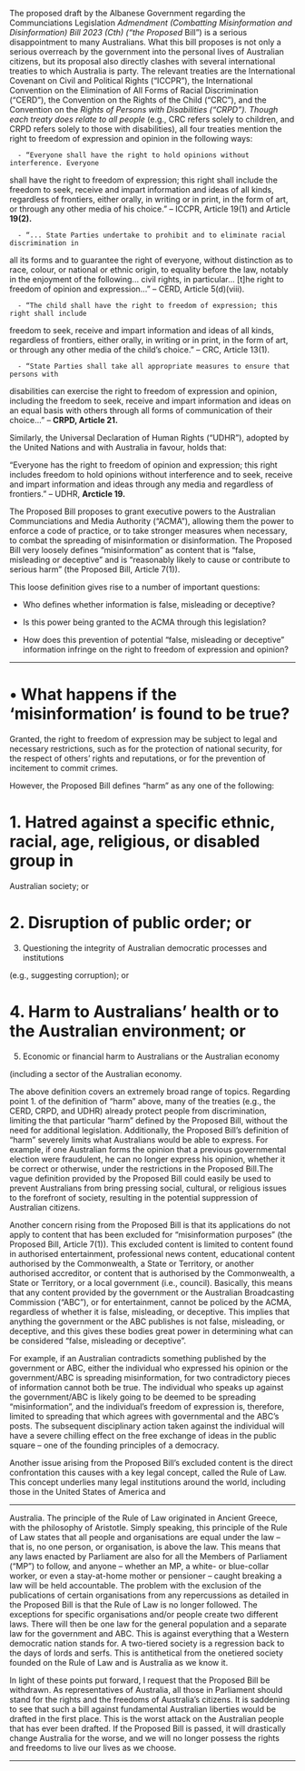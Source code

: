 The proposed draft by the Albanese Government regarding the Communciations Legislation
_Admendment (Combatting Misinformation and Disinformation) Bill 2023 (Cth) (“the Proposed_
Bill”) is a serious disappointment to many Australians. What this bill proposes is not only a
serious overreach by the government into the personal lives of Australian citizens, but its
proposal also directly clashes with several international treaties to which Australia is party.
The relevant treaties are the International Covenant on Civil and Political Rights (“ICCPR”),
the International Convention on the Elimination of All Forms of Racial Discrimination
(“CERD”), the Convention on the Rights of the Child (“CRC”), and the Convention on the
_Rights of Persons with Disabilities (“CRPD”). Though each treaty does relate to all people_
(e.g., CRC refers solely to children, and CRPD refers solely to those with disabilities), all four
treaties mention the right to freedom of expression and opinion in the following ways:

      - “Everyone shall have the right to hold opinions without interference. Everyone
shall have the right to freedom of expression; this right shall include the
freedom to seek, receive and impart information and ideas of all kinds,
regardless of frontiers, either orally, in writing or in print, in the form of art, or
through any other media of his choice.” – ICCPR, Article 19(1) and Article
**19(2).**

      - “... State Parties undertake to prohibit and to eliminate racial discrimination in
all its forms and to guarantee the right of everyone, without distinction as to
race, colour, or national or ethnic origin, to equality before the law, notably in
the enjoyment of the following... civil rights, in particular... [t]he right to
freedom of opinion and expression...” – CERD, Article 5(d)(viii).

      - “The child shall have the right to freedom of expression; this right shall include
freedom to seek, receive and impart information and ideas of all kinds,
regardless of frontiers, either orally, in writing or in print, in the form of art, or
through any other media of the child’s choice.” – CRC, Article 13(1).

      - “State Parties shall take all appropriate measures to ensure that persons with
disabilities can exercise the right to freedom of expression and opinion,
including the freedom to seek, receive and impart information and ideas on an
equal basis with others through all forms of communication of their choice...” –
**CRPD, Article 21.**

Similarly, the Universal Declaration of Human Rights (“UDHR”), adopted by the United
Nations and with Australia in favour, holds that:

“Everyone has the right to freedom of opinion and expression; this right includes
freedom to hold opinions without interference and to seek, receive and impart
information and ideas through any media and regardless of frontiers.” – UDHR,
**Arcticle 19.**

The Proposed Bill proposes to grant executive powers to the Australian Communciations
and Media Authority (“ACMA”), allowing them the power to enforce a code of practice, or to
take stronger measures when necessary, to combat the spreading of misinformation or
disinformation. The Proposed Bill very loosely defines “misinformation” as content that is
“false, misleading or deceptive” and is “reasonably likely to cause or contribute to serious
harm” (the Proposed Bill, Article 7(1)).

This loose definition gives rise to a number of important questions:

  - Who defines whether information is false, misleading or deceptive?

  - Is this power being granted to the ACMA through this legislation?

  - How does this prevention of potential “false, misleading or deceptive” information
infringe on the right to freedom of expression and opinion?


-----

# • What happens if the ‘misinformation’ is found to be true?

Granted, the right to freedom of expression may be subject to legal and
necessary restrictions, such as for the protection of national security, for the respect of
others’ rights and reputations, or for the prevention of incitement to commit crimes.

However, the Proposed Bill defines “harm” as any one of the following:

# 1. Hatred against a specific ethnic, racial, age, religious, or disabled group in

Australian society; or

# 2. Disruption of public order; or

 3. Questioning the integrity of Australian democratic processes and institutions

(e.g., suggesting corruption); or

# 4. Harm to Australians’ health or to the Australian environment; or

 5. Economic or financial harm to Australians or the Australian economy

(including a sector of the Australian economy.

The above definition covers an extremely broad range of topics. Regarding point 1. of the
definition of “harm” above, many of the treaties (e.g., the CERD, CRPD, and UDHR) already
protect people from discrimination, limiting the that particular “harm” defined by the Proposed
Bill, without the need for additional legislation. Additionally, the Proposed Bill’s definition of
“harm” severely limits what Australians would be able to express. For example, if one
Australian forms the opinion that a previous governmental election were fraudulent, he can
no longer express his opinion, whether it be correct or otherwise, under the restrictions in the
Proposed Bill.The vague definition provided by the Proposed Bill could easily be used to
prevent Australians from bring pressing social, cultural, or religious issues to the forefront of
society, resulting in the potential suppression of Australian citizens.

Another concern rising from the Proposed Bill is that its applications do not apply to content
that has been excluded for “misinformation purposes” (the Proposed Bill, Article 7(1)). This
excluded content is limited to content found in authorised entertainment, professional news
content, educational content authorised by the Commonwealth, a State or Territory, or
another authorised accreditor, or content that is authorised by the Commonwealth, a State or
Territory, or a local government (i.e., council). Basically, this means that any content
provided by the government or the Australian Broadcasting Commission (“ABC”), or for
entertainment, cannot be policed by the ACMA, regardless of whether it is false, misleading,
or deceptive. This implies that anything the government or the ABC publishes is not false,
misleading, or deceptive, and this gives these bodies great power in determining what can
be considered “false, misleading or deceptive”.

For example, if an Australian contradicts something published by the government or ABC,
either the individual who expressed his opinion or the government/ABC is spreading
misinformation, for two contradictory pieces of information cannot both be true. The
individual who speaks up against the government/ABC is likely going to be deemed to be
spreading “misinformation”, and the individual’s freedom of expression is, therefore, limited
to spreading that which agrees with governmental and the ABC’s posts. The subsequent
disciplinary action taken against the individual will have a severe chilling effect on the free
exchange of ideas in the public square – one of the founding principles of a democracy.

Another issue arising from the Proposed Bill’s excluded content is the direct confrontation
this causes with a key legal concept, called the Rule of Law. This concept underlies many
legal institutions around the world, including those in the United States of America and


-----

Australia. The principle of the Rule of Law originated in Ancient Greece, with the philosophy
of Aristotle. Simply speaking, this principle of the Rule of Law states that all people and
organisations are equal under the law – that is, no one person, or organisation, is above the
law. This means that any laws enacted by Parliament are also for all the Members of
Parliament (“MP”) to follow, and anyone – whether an MP, a white- or blue-collar worker, or
even a stay-at-home mother or pensioner – caught breaking a law will be held accountable.
The problem with the exclusion of the publications of certain organisations from any
repercussions as detailed in the Proposed Bill is that the Rule of Law is no longer followed.
The exceptions for specific organisations and/or people create two different laws. There will
then be one law for the general population and a separate law for the government and
ABC. This is against everything that a Western democratic nation stands for. A two-tiered
society is a regression back to the days of lords and serfs. This is antithetical from the onetiered society founded on the Rule of Law and is Australia as we know it.

In light of these points put forward, I request that the Proposed Bill be withdrawn. As
representatives of Australia, all those in Parliament should stand for the rights and the
freedoms of Australia’s citizens. It is saddening to see that such a bill against fundamental
Australian liberties would be drafted in the first place. This is the worst attack on the
Australian people that has ever been drafted. If the Proposed Bill is passed, it will drastically
change Australia for the worse, and we will no longer possess the rights and freedoms to live
our lives as we choose.


-----

